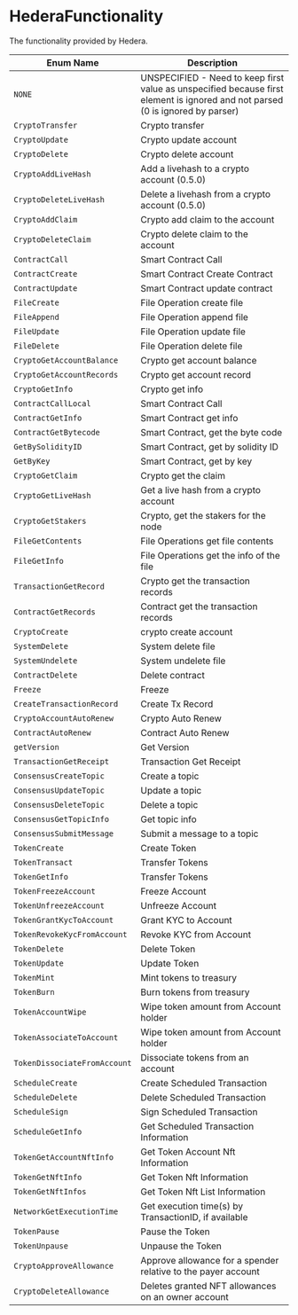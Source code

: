# HederaFunctionality

The functionality provided by Hedera.

| Enum Name                    | Description                                                                                                                    |
| ---------------------------- | ------------------------------------------------------------------------------------------------------------------------------ |
| `NONE`                       | UNSPECIFIED - Need to keep first value as unspecified because first element is ignored and not parsed (0 is ignored by parser) |
| `CryptoTransfer`             | Crypto transfer                                                                                                                |
| `CryptoUpdate`               | Crypto update account                                                                                                          |
| `CryptoDelete`               | Crypto delete account                                                                                                          |
| `CryptoAddLiveHash`          | Add a livehash to a crypto account (0.5.0)                                                                                     |
| `CryptoDeleteLiveHash`       | Delete a livehash from a crypto account (0.5.0)                                                                                |
| `CryptoAddClaim`             | Crypto add claim to the account                                                                                                |
| `CryptoDeleteClaim`          | Crypto delete claim to the account                                                                                             |
| `ContractCall`               | Smart Contract Call                                                                                                            |
| `ContractCreate`             | Smart Contract Create Contract                                                                                                 |
| `ContractUpdate`             | Smart Contract update contract                                                                                                 |
| `FileCreate`                 | File Operation create file                                                                                                     |
| `FileAppend`                 | File Operation append file                                                                                                     |
| `FileUpdate`                 | File Operation update file                                                                                                     |
| `FileDelete`                 | File Operation delete file                                                                                                     |
| `CryptoGetAccountBalance`    | Crypto get account balance                                                                                                     |
| `CryptoGetAccountRecords`    | Crypto get account record                                                                                                      |
| `CryptoGetInfo`              | Crypto get info                                                                                                                |
| `ContractCallLocal`          | Smart Contract Call                                                                                                            |
| `ContractGetInfo`            | Smart Contract get info                                                                                                        |
| `ContractGetBytecode`        | Smart Contract, get the byte code                                                                                              |
| `GetBySolidityID`            | Smart Contract, get by solidity ID                                                                                             |
| `GetByKey`                   | Smart Contract, get by key                                                                                                     |
| `CryptoGetClaim`             | Crypto get the claim                                                                                                           |
| `CryptoGetLiveHash`          | Get a live hash from a crypto account                                                                                          |
| `CryptoGetStakers`           | Crypto, get the stakers for the node                                                                                           |
| `FileGetContents`            | File Operations get file contents                                                                                              |
| `FileGetInfo`                | File Operations get the info of the file                                                                                       |
| `TransactionGetRecord`       | Crypto get the transaction records                                                                                             |
| `ContractGetRecords`         | Contract get the transaction records                                                                                           |
| `CryptoCreate`               | crypto create account                                                                                                          |
| `SystemDelete`               | System delete file                                                                                                             |
| `SystemUndelete`             | System undelete file                                                                                                           |
| `ContractDelete`             | Delete contract                                                                                                                |
| `Freeze`                     | Freeze                                                                                                                         |
| `CreateTransactionRecord`    | Create Tx Record                                                                                                               |
| `CryptoAccountAutoRenew`     | Crypto Auto Renew                                                                                                              |
| `ContractAutoRenew`          | Contract Auto Renew                                                                                                            |
| `getVersion`                 | Get Version                                                                                                                    |
| `TransactionGetReceipt`      | Transaction Get Receipt                                                                                                        |
| `ConsensusCreateTopic`       | Create a topic                                                                                                                 |
| `ConsensusUpdateTopic`       | Update a topic                                                                                                                 |
| `ConsensusDeleteTopic`       | Delete a topic                                                                                                                 |
| `ConsensusGetTopicInfo`      | Get topic info                                                                                                                 |
| `ConsensusSubmitMessage`     | Submit a message to a topic                                                                                                    |
| `TokenCreate`                | Create Token                                                                                                                   |
| `TokenTransact`              | Transfer Tokens                                                                                                                |
| `TokenGetInfo`               | Transfer Tokens                                                                                                                |
| `TokenFreezeAccount`         | Freeze Account                                                                                                                 |
| `TokenUnfreezeAccount`       | Unfreeze Account                                                                                                               |
| `TokenGrantKycToAccount`     | Grant KYC to Account                                                                                                           |
| `TokenRevokeKycFromAccount`  | Revoke KYC from Account                                                                                                        |
| `TokenDelete`                | Delete Token                                                                                                                   |
| `TokenUpdate`                | Update Token                                                                                                                   |
| `TokenMint`                  | Mint tokens to treasury                                                                                                        |
| `TokenBurn`                  | Burn tokens from treasury                                                                                                      |
| `TokenAccountWipe`           | Wipe token amount from Account holder                                                                                          |
| `TokenAssociateToAccount`    | Wipe token amount from Account holder                                                                                          |
| `TokenDissociateFromAccount` | Dissociate tokens from an account                                                                                              |
| `ScheduleCreate`             | Create Scheduled Transaction                                                                                                   |
| `ScheduleDelete`             | Delete Scheduled Transaction                                                                                                   |
| `ScheduleSign`               | Sign Scheduled Transaction                                                                                                     |
| `ScheduleGetInfo`            | Get Scheduled Transaction Information                                                                                          |
| `TokenGetAccountNftInfo`     | Get Token Account Nft Information                                                                                              |
| `TokenGetNftInfo`            | Get Token Nft Information                                                                                                      |
| `TokenGetNftInfos`           | Get Token Nft List Information                                                                                                 |
| `NetworkGetExecutionTime`    | Get execution time(s) by TransactionID, if available                                                                           |
| `TokenPause`                 | Pause the Token                                                                                                                |
| `TokenUnpause`               | Unpause the Token                                                                                                              |
| `CryptoApproveAllowance`     | Approve allowance for a spender relative to the payer account                                                                  |
| `CryptoDeleteAllowance`      | Deletes granted NFT allowances on an owner account                                                                             |

